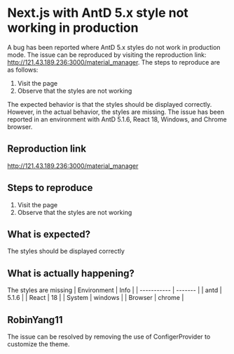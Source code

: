 # Next.js with AntD 5.x style not working in production

A bug has been reported where AntD 5.x styles do not work in production mode. The issue can be reproduced by visiting the reproduction link: <http://121.43.189.236:3000/material_manager>. The steps to reproduce are as follows:

1. Visit the page
2. Observe that the styles are not working

The expected behavior is that the styles should be displayed correctly. However, in the actual behavior, the styles are missing. The issue has been reported in an environment with AntD 5.1.6, React 18, Windows, and Chrome browser.

## Reproduction link

<http://121.43.189.236:3000/material_manager>

## Steps to reproduce

1. Visit the page
2. Observe that the styles are not working

## What is expected?

The styles should be displayed correctly

## What is actually happening?

The styles are missing
| Environment | Info |
| ----------- | ------- |
| antd | 5.1.6 |
| React | 18 |
| System | windows |
| Browser | chrome |

## RobinYang11

The issue can be resolved by removing the use of ConfigerProvider to customize the theme.
